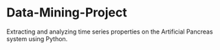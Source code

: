 # Data-Mining-Project
Extracting and analyzing time series properties on the Artificial Pancreas system using Python.
